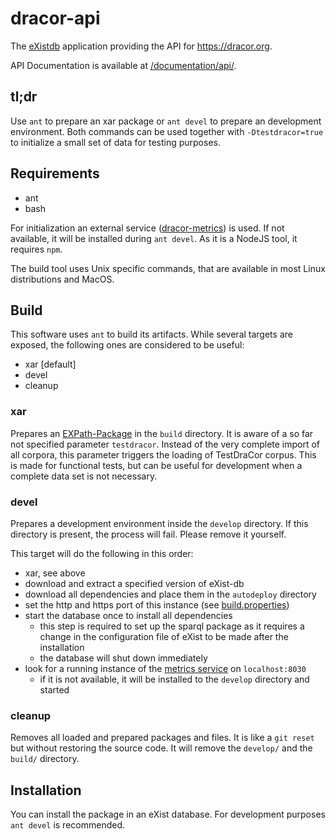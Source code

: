 # dracor-api

The [eXistdb](http://exist-db.org/) application providing the API for
https://dracor.org.

API Documentation is available at [/documentation/api/](https://dracor.org/documentation/api/).

## tl;dr
Use `ant` to prepare an xar package or `ant devel` to prepare an development
environment. Both commands can be used together with `-Dtestdracor=true` to
initialize a small set of data for testing purposes.

## Requirements
- ant
- bash

For initialization an external service ([dracor-metrics](https://github.com/dracor-org/dracor-metrics))
is used. If not available, it will be installed during `ant devel`. As it is a
NodeJS tool, it requires `npm`.

The build tool uses Unix specific commands, that are available in most Linux
distributions and MacOS.

## Build
This software uses `ant` to build its artifacts. While several targets are exposed,
the following ones are considered to be useful:
- xar [default]
- devel
- cleanup

### xar
Prepares an [EXPath-Package](http://expath.org/spec/pkg) in the `build` directory.
It is aware of a so far not specified parameter `testdracor`. Instead of the
very complete import of all corpora, this parameter triggers the loading of
TestDraCor corpus. This is made for functional tests, but can be useful for
development when a complete data set is not necessary.

### devel
Prepares a development environment inside the `develop` directory. If this directory
is present, the process will fail. Please remove it yourself.

This target will do the following in this order:
- xar, see above
- download and extract a specified version of eXist-db
- download all dependencies and place them in the `autodeploy` directory
- set the http and https port of this instance (see [build.properties](build.properties))
- start the database once to install all dependencies
  - this step is required to set up the sparql package as it requires a change
  in the configuration file of eXist to be made after the installation
  - the database will shut down immediately
- look for a running instance of the [metrics service](https://github.com/dracor-org/dracor-metrics) on `localhost:8030`
  - if it is not available, it will be installed to the `develop` directory
  and started

### cleanup
Removes all loaded and prepared packages and files. It is like a `git reset` but
without restoring the source code.
It will remove the `develop/` and the `build/` directory.

## Installation
You can install the package in an eXist database. For development purposes
`ant devel` is recommended.
